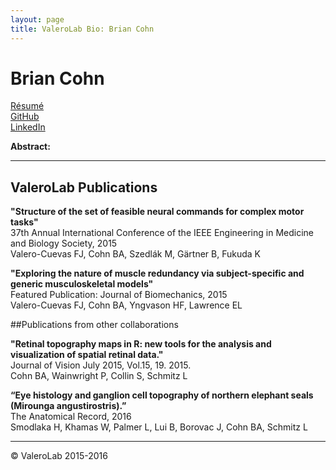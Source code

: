 ```yaml
---
layout: page
title: ValeroLab Bio: Brian Cohn
---
```

# Brian Cohn

[Résumé](https://www.sharelatex.com/github/repos/bcohn12/resume/builds/latest/output.pdf)  
[GitHub](https://github.com/bcohn12)  
[LinkedIn](https://linkedin.com/in/brianalexandercohn)  

**Abstract:**

_________
## ValeroLab Publications

**"Structure of the set of feasible neural commands for complex motor tasks"**  
37th Annual International Conference of the IEEE Engineering in Medicine and Biology Society, 2015  
Valero-Cuevas FJ, Cohn BA, Szedlák M, Gärtner B, Fukuda K
	
**"Exploring the nature of muscle redundancy via subject-specific and generic musculoskeletal models"**  
Featured Publication: Journal of Biomechanics, 2015  
Valero-Cuevas FJ, Cohn BA, Yngvason HF, Lawrence EL

##Publications from other collaborations

**"Retinal topography maps in R: new tools for the analysis and visualization of spatial retinal data."**  
 Journal of Vision July 2015, Vol.15, 19. 2015.  
Cohn BA, Wainwright P, Collin S, Schmitz L 

**“Eye histology and ganglion cell topography of northern elephant seals (Mirounga angustirostris).”**  
The Anatomical Record, 2016  
Smodlaka H, Khamas W, Palmer L, Lui B, Borovac J, Cohn BA, Schmitz L 

_____________________





© ValeroLab 2015-2016

